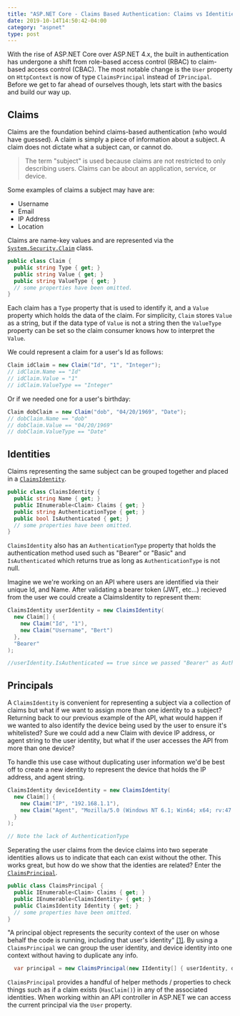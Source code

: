 ```yaml
---
title: "ASP.NET Core - Claims Based Authentication: Claims vs Identities vs Principals"
date: 2019-10-14T14:50:42-04:00
category: "aspnet"
type: post
---
```


With the rise of ASP.NET Core over ASP.NET 4.x, the built in authentication has undergone a shift from role-based access control (RBAC) to claim-based access control (CBAC). The most notable change is the `User` property on `HttpContext` is now of type `ClaimsPrincipal` instead of `IPrincipal`. Before we get to far ahead of ourselves though, lets start with the basics and build our way up.

## Claims

Claims are the foundation behind claims-based authentication (who would have guessed). A claim is simply a piece of information about a subject. A claim does not dictate what a subject can, or cannot do.

> The term "subject" is used because claims are not restricted to only describing users. Claims can be about an application, service, or device.

Some examples of claims a subject may have are:

- Username
- Email
- IP Address
- Location

Claims are name-key values and are represented via the [`System.Security.Claim`](https://docs.microsoft.com/en-us/dotnet/api/system.security.claims.claimsidentity?view=netcore-3.0) class.

```csharp
public class Claim {
  public string Type { get; }
  public string Value { get; }
  public string ValueType { get; }
  // some properties have been omitted.
}
```

Each claim has a `Type` property that is used to identify it, and a `Value` property which holds the data of the claim. For simplicity, `Claim` stores `Value` as a string, but if the data type of `Value` is not a string then the `ValueType` property can be set so the claim consumer knows how to interpret the `Value`.

We could represent a claim for a user's Id as follows:

```csharp
Claim idClaim = new Claim("Id", "1", "Integer");
// idClaim.Name == "Id"
// idClaim.Value = "1"
// idClaim.ValueType == "Integer"
```

Or if we needed one for a user's birthday:

```csharp
Claim dobClaim = new Claim("dob", "04/20/1969", "Date");
// dobClaim.Name == "dob"
// dobClaim.Value == "04/20/1969"
// dobClaim.ValueType == "Date"
```

## Identities

Claims representing the same subject can be grouped together and placed in a [`ClaimsIdentity`](https://docs.microsoft.com/en-us/dotnet/api/system.security.claims.claimsidentity?view=netcore-3.0).

```csharp
public class ClaimsIdentity {
  public string Name { get; }
  public IEnumerable<Claim> Claims { get; }
  public string AuthenticationType { get; }
  public bool IsAuthenticated { get; }
  // some properties have been omitted.
}
```

`ClaimsIdentity` also has an `AuthenticationType` property that holds the authentication method used such as "Bearer" or "Basic" and `IsAuthenticated` which returns true as long as `AuthenticationType` is not null.

Imagine we we're working on an API where users are identified via their unique Id, and Name. After validating a bearer token (JWT, etc...) recieved from the user we could create a ClaimsIdentity to represent them:

```csharp
ClaimsIdentity userIdentity = new ClaimsIdentity(
  new Claim[] {
    new Claim("Id", "1"),
    new Claim("Username", "Bert")
  },
  "Bearer"
);

//userIdentity.IsAuthenticated == true since we passed "Bearer" as AuthenticationType.
```

## Principals

A `ClaimsIdentity` is convenient for representing a subject via a collection of claims but what if we want to assign more than one identity to a subject? Returning back to our previous example of the API, what would happen if we wanted to also identify the device being used by the user to ensure it's whitelisted? Sure we could add a new Claim with device IP address, or agent string to the user identity, but what if the user accesses the API from more than one device?

To handle this use case without duplicating user information we'd be best off to create a new identity to represent the device that holds the IP address, and agent string.

```csharp
ClaimsIdentity deviceIdentity = new ClaimsIdentity(
  new Claim[] {
    new Claim("IP", "192.168.1.1"),
    new Claim("Agent", "Mozilla/5.0 (Windows NT 6.1; Win64; x64; rv:47.0) Gecko/20100101 Firefox/47.0")
  }
);

// Note the lack of AuthenticationType
```

Seperating the user claims from the device claims into two seperate identities allows us to indicate that each can exist without the other. This works great, but how do we show that the identies are related? Enter the [`ClaimsPrincipal`](https://docs.microsoft.com/en-us/dotnet/api/system.security.claims.claimsprincipal?view=netcore-3.0).

```csharp
public class ClaimsPrincipal {
  public IEnumerable<Claim> Claims { get; }
  public IEnumerable<ClaimsIdentity> { get; }
  public ClaimsIdentity Identity { get; }
  // some properties have been omitted.
}
```

"A principal object represents the security context of the user on whose behalf the code is running, including that user's identity" [\[1\]](https://docs.microsoft.com/en-us/dotnet/api/system.security.principal.iprincipal?view=netcore-3.0). By using a `ClaimsPrincipal` we can group the user identity, and device identity into one context without having to duplicate any info.

```csharp
  var principal = new ClaimsPrincipal(new IIdentity[] { userIdentity, deviceIdentity });
```

`ClaimsPrincipal` provides a handful of helper methods / properties to check things such as if a claim exists (`HasClaim()`) in any of the associated identities. When working within an API controller in ASP.NET we can access the current principal via the `User` property.
